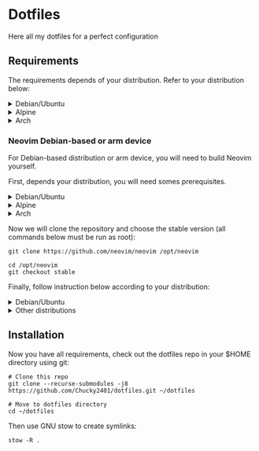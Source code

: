 # Dotfiles

Here all my dotfiles for a perfect configuration

## Requirements

The requirements depends of your distribution. Refer to your distribution below:

<details>
<summary>Debian/Ubuntu</summary>

### Debian/Ubuntu

- zsh
- fd-find
- ripgrep
- bat
- neovim (see below for instruction)
- sudo, must be in the group
- eza
- tmux
- curl
- yarn
- npm

One-line install:
```shell
sudo apt install git stow zsh fd-find bat eza ripgrep tmux curl yarn npm

```

#### Neovim instruction

On Debian-based image, neovim is too old to work with NvChad. We will need to compile it yourself.
To that, report to the instruction below for arm-based device.
</details>

<details>
<summary>Alpine</summary>

### Alpine

- zsh
- fd
- grep
- ripgrep
- bat
- neovim (see below if you are on an arm device)
- sudo, must be in the group 'wheel'
- eza
- coreutils
- build-base
- npm
- bash
- tmux
- curl
- yarn
- npm

If you plan to use *lazygit* you have to install *ncurses* package too.

One-line install:
```shell
sudo apk add git stow zsh fd bat eza grep ripgrep neovim coreutils build-base npm bash tmux curl yarn npm

# With lazygit support
sudo apk add git stow zsh fd bat eza grep ripgrep neovim coreutils build-base npm bash tmux curl ncurses
```
</details>

<details>
<summary>Arch</summary>

### Arch

- zsh
- fd
- ripgrep
- fzf
- bat
- neovim (see below if you are on an arm device)
- sudo, must be in the group 'wheel'
- eza
- tmux 
- curl
- yarn
- npm

```shell
sudo pacman -S git stow zsh fd fzf bat eza ripgrep neovim tmux curl yarn npm
```
</details>

### Neovim Debian-based or arm device

For Debian-based distribution or arm device, you will need to build Neovim yourself.

First, depends your distribution, you will need somes prerequisites.

<details>
<summary>Debian/Ubuntu</summary>

#### Debian/Ubuntu


```shell
sudo apt install ninja-build gettext cmake unzip curl build-essential gcc libc6
```
</details>

<details>
<summary>Alpine</summary>

#### Alpine


```shell
apk add build-base cmake coreutils curl unzip gettext-tiny-dev musl-dev
```
</details>

<details>
<summary>Arch</summary>

#### Arch

```shell
pacman -S base-devel cmake unzip ninja curl
```
</details>

Now we will clone the repository and choose the stable version (all commands below must be run as root):

```shell
git clone https://github.com/neovim/neovim /opt/neovim

cd /opt/neovim
git checkout stable
```

Finally, follow instruction below according to your distribution:

<details>
<summary>Debian/Ubuntu</summary>

#### Debian/Ubuntu

```shell
make CMAKE_BUILD_TYPE=Release
cd build
cpack -G DEB
dpkg -i nvim-linux64.deb
```

`nvim` will be available in `/usr/bin`
</details>

<details>
<summary>Other distributions</summary>

#### Other distributions

```shell
make CMAKE_BUILD_TYPE=Release CMAKE_INSTALL_PREFIX=/usr/local install
```

`nvim` will be available in `/usr/local`
</details>

## Installation

Now you have all requirements, check out the dotfiles repo in your $HOME directory using git:

```shell
# Clone this repo
git clone --recurse-submodules -j8 https://github.com/Chucky2401/dotfiles.git ~/dotfiles

# Move to dotfiles directory
cd ~/dotfiles
```

Then use GNU stow to create symlinks:

```shell
stow -R .
```

